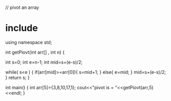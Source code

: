 // pivot  an array  


# include<iostream>
 using namespace std;
  
  int getPiovt(int arr[] , int n) {

int s=0;
int e=n-1;
int mid=s+(e-s)/2;

while( s<e ) {
    if(arr[mid]>=arr[0]){
        s=mid+1;
    } 
    else{ 
        e=mid;
    } mid=s+(e-s)/2;
} return s; 
  } 

  int main() { 
    int arr[5]={3,8,10,17,1};
    cout<<"pivot is = "<<getPiovt(arr,5)<<endl;
  }
